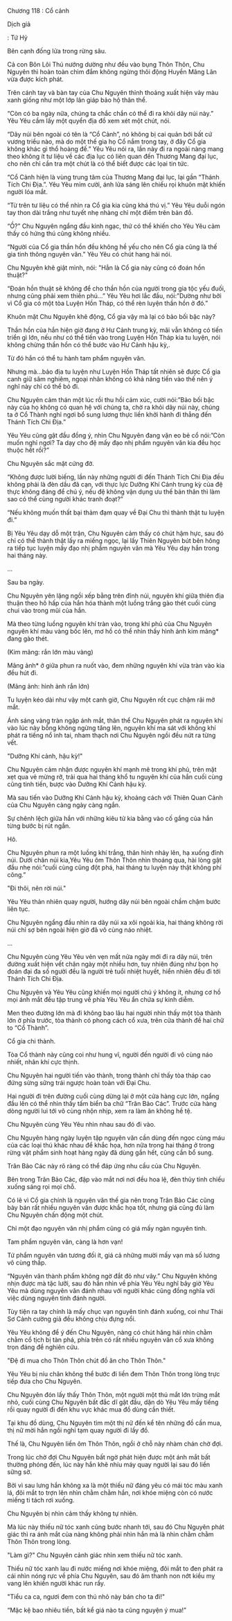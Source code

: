 




Chương 118 : Cổ cảnh


Dịch giả

: Tứ Hỷ

Bên cạnh đống lửa trong rừng sâu.

Cả con Bôn Lôi Thú nướng dường như đều vào bụng Thôn Thôn, Chu Nguyên thì hoàn toàn chìm đắm không ngừng thôi động Huyền Mãng Lân vừa được kích phát.

Trên cánh tay và bàn tay của Chu Nguyên thỉnh thoảng xuất hiện vảy màu xanh giống như một lớp lân giáp bảo hộ thân thể.

“Còn có ba ngày nữa, chúng ta chắc chắn có thể đi ra khỏi dãy núi này.” Yêu Yêu cầm lấy một quyển địa đồ xem xét một chút, nói.

“Dãy núi bên ngoài có tên là “Cổ Cảnh”, nó không bị cai quản bới bất cứ vương triều nào, mà do một thế gia họ Cổ nắm trong tay, ở đây Cổ gia không khác gì thổ hoàng đế.” Yêu Yêu nói ra, lần này đi ra ngoài nàng mang theo không ít tư liệu về các địa lục có liên quan đến Thương Mang đại lục, cho nên chỉ cần tra một chút là có thể biết được các lọai tin tức.

“Cổ Cảnh hiện là vùng trung tâm của Thương Mang đại lục, lại gần “Thánh Tích Chi Địa.”. Yêu Yêu mỉm cười, ánh lửa sáng lên chiếu rọi khuôn mặt khiến người lóa mắt.

“Từ trên tư liệu có thể nhìn ra Cổ gia kia cũng khá thú vị.” Yêu Yêu duỗi ngón tay thon dài trắng như tuyết nhẹ nhàng chỉ một điểm trên bản đồ.

“Ồ?” Chu Nguyên ngẩng đầu kinh ngạc, thứ có thể khiến cho Yêu Yêu cảm thấy có hứng thú cũng không nhiều.

“Người của Cổ gia thần hồn đều không hề yếu cho nên Cổ gia cũng là thế gia tinh thông nguyên văn.” Yêu Yêu có chút hang hái nói.

Chu Nguyên khẽ giật mình, nói: "Hẳn là Cổ gia này cũng có đoán hồn thuật?"

“Đoán hồn thuật sẽ không để cho thần hồn của người trong gia tộc yếu đuối, nhưng cũng phải xem thiên phú…” Yêu Yêu hơi lắc đầu, nói:”Dường như bởi vì Cổ gia có một tòa Luyện Hồn Tháp, có thể rèn luyện thần hồn ở đó.”

Khuôn mặt Chu Nguyên khẽ động, Cổ gia vậy mà lại có bảo bối bậc này?

Thần hồn của hắn hiện giờ đang ở Hư Cảnh trung kỳ, mãi vẫn không có tiến triển gì lớn, nếu như có thể tiến vào trong Luyện Hồn Tháp kia tu luyện, nói không chừng thần hồn có thể bước vào Hư Cảnh hậu kỳ,.

Từ đó hắn có thể tu hành tam phẩm nguyên văn.

Nhưng mà…bảo địa tu luyện như Luyện Hồn Tháp tất nhiên sẽ được Cổ gia canh giữ sâm nghiêm, ngoại nhân không có khả năng tiến vào thế nên ý nghĩ này chỉ có thể bỏ đi.

Chu Nguyên cảm thán một lúc rồi thu hồi cảm xúc, cười nói:”Bảo bối bậc này của họ không có quan hệ với chúng ta, chờ ra khỏi dãy núi này, chúng ta ở Cổ Thành nghỉ ngơi bổ sung lương thực liền khởi hành đi thẳng đến Thánh Tích Chi Địa.”

Yêu Yêu cũng gật đầu đồng ý, nhìn Chu Nguyên đang vặn eo bẻ cổ nói:”Còn muốn nghỉ ngơi? Ta dạy cho đệ mấy đạo nhị phẩm nguyên văn kia đều học thuộc hết rồi?”

Chu Nguyên sắc mặt cứng đờ.

“Không được lười biếng, lần này những người đi đến Thánh Tích Chi Địa đều không phải là đèn dầu đã cạn, với thực lực Dưỡng Khí Cảnh trung kỳ của đệ thực không đáng để chú ý, nếu đệ không vận dụng ưu thế bản thân thì làm sao có thể cùng người khác tranh đoạt?”

“Nếu không muốn thất bại thảm đạm quay về Đại Chu thì thành thật tu luyện đi.”

Bị Yêu Yêu dạy dỗ một trận, Chu Nguyên cảm thấy có chút hậm hực, sau đó chỉ có thể thành thật lấy ra miếng ngọc, lại lấy Thiên Nguyên bút bên hông ra tiếp tục luyện mấy đạo nhị phẩm nguyên văn mà Yêu Yêu dạy hắn trong hai tháng này.

...

Sau ba ngày.

Chu Nguyên yên lặng ngồi xếp bằng trên đỉnh núi, nguyên khí giữa thiên địa thuận theo hô hấp của hắn hóa thành một luồng trắng gào thét cuối cùng chui vào trong mũi của hắn.

Mà theo từng luồng nguyên khí tràn vào, trong khí phủ của Chu Nguyên nguyên khí màu vàng bốc lên, mơ hồ có thể nhìn thấy hình ảnh kim mãng* đang gào thét.

(Kim mãng: rắn lớn màu vàng)

Mãng ảnh* ở giữa phun ra nuốt vào, đem những nguyên khí vừa tràn vào kia đều hút đi.

(Mãng ảnh: hình ảnh rắn lớn)

Tu luyện kéo dài như vậy một canh giờ, Chu Nguyên rốt cục chậm rãi mở mắt.

Ánh sáng vàng tràn ngập ánh mắt, thân thể Chu Nguyên phát ra nguyên khí vào lúc này bỗng không ngừng tăng lên, nguyên khí ma sát với không khí phát ra tiếng nổ inh tai, nham thạch nơi Chu Nguyên ngồi đều nứt ra từng vết.

"Dưỡng Khí cảnh, hậu kỳ!"

Chu Nguyên cảm nhận được nguyên khí mạnh mẽ trong khí phủ, trên mặt xẹt qua vẻ mừng rỡ, trải qua hai tháng khổ tu nguyên khí của hắn cuối cùng cũng tinh tiến, bược vào Dưỡng Khí Cảnh hậu kỳ.

Mà sau tiến vào Dưỡng Khí Cảnh hậu kỳ, khoảng cách với Thiên Quan Cảnh của Chu Nguyên càng ngày càng ngắn.

Sự chênh lệch giữa hắn với những kiêu tử kia bằng vào cố gắng của hắn từng bước bị rút ngắn.

Hô.

Chu Nguyên phun ra một luồng khí trắng, thân hình nhảy lên, hạ xuống đỉnh núi. Dưới chân núi kia,Yêu Yêu ôm Thôn Thôn nhìn thoáng qua, hài lòng gật đầu nhẹ nói:”cuối cùng cũng đột phá, hai tháng tu luyện này thật không phí công.”

"Đi thôi, nên rời núi."

Yêu Yêu thản nhiên quay người, hướng dãy núi bên ngoài chầm chậm bước liên tục.

Chu Nguyên ngẩng đầu nhìn ra dãy núi xa xôi ngoài kia, hai tháng không rời núi chỉ sợ bên ngoài hiện giờ đã vô cùng náo nhiệt.

...

Chu Nguyên cùng Yêu Yêu vẻn vẹn mất nửa ngày mới đi ra dãy núi, trên đường xuất hiện vết chân ngày một nhiều hơn, tuy nhiên đúng như bọn họ đoán đại đa số người đều là người trẻ tuổi nhiệt huyết, hiển nhiên đều đi tới Thánh Tích Chi Địa.

Chu Nguyên và Yêu Yêu cũng khiến mọi người chú ý không ít, nhưng cơ hồ mọi ánh mắt đều tập trung về phía Yêu Yêu ẩn chứa sự kinh diễm.

Men theo đường lớn mà đi không bao lâu hai người nhìn thấy một tòa thành lớn ở phía trước, tòa thành có phong cách cổ xưa, trên cửa thành đề hai chữ to “Cổ Thành”.

Cổ gia chi thành.

Tòa Cổ thành này cũng coi như hung vĩ, người đến người đi vô cùng náo nhiết, nhân khí cực thịnh.

Chu Nguyên hai người tiến vào thành, trong thành chỉ thấy tòa tháp cao đứng sừng sững trái ngược hoàn toàn với Đại Chu.

Hai người đi trên đường cuối cùng dừng lại ở một cửa hàng cực lớn, ngẩng đầu lên có thể nhìn thấy tấm biển ba chữ “Trân Bảo Các”. Trước cửa hàng dòng người lui tới vô cùng nhộn nhịp, xem ra làm ăn không hề tệ.

Chu Nguyên cùng Yêu Yêu nhìn nhau sau đó đi vào.

Chu Nguyên hàng ngày luyện tập nguyên văn cần dùng đến ngọc cùng máu của các loại thú khác nhau để khắc họa, hơn nữa trong hai tháng ở trong rừng vật phẩm sinh hoạt hàng ngày đã dùng gần hết, cũng cần bổ sung.

Trân Bảo Các này rõ ràng có thể đáp ứng nhu cầu của Chu Nguyên.

Bên trong Trân Bảo Các, đập vào mắt nơi nơi đều hoa lệ, đèn thủy tinh chiếu xuống sáng rọi mọi chỗ.

Có lẽ vì Cổ gia chính là nguyên văn thế gia nên trong Trân Bảo Các cũng bày bán rất nhiều nguyên văn được khắc họa tốt, nhưng giá cũng đủ làm Chu Nguyên chấn động một chút.

Chỉ một đạo nguyên văn nhị phẩm cũng có giá mấy ngàn nguyên tinh.

Tam phẩm nguyên văn, càng là hơn vạn!

Tứ phẩm nguyên văn tương đối ít, giá cả những mười mấy vạn mà số lương vô cùng thấp.

“Nguyên văn thành phẩm không ngờ đắt đỏ như vây.” Chu Nguyên không nhịn được mà tặc lưỡi, sau đó hắn nhìn về phía Yêu Yêu nghĩ bây giờ Yêu Yêu mà dùng nguyên văn đánh nhau với người khác cũng đồng nghĩa với việc dùng nguyên tinh đánh người.

Tùy tiện ra tay chính là mấy chục vạn nguyên tinh đánh xuống, coi như Thái Sơ Cảnh cường giả đều không chịu đựng nổi.

Yêu Yêu không để ý đến Chu Nguyên, nàng có chút hăng hái nhìn chằm chằm cổ tịch bị tàn phá, phía trên có rất nhiều nguyên văn cổ xưa không trọn đáng để nghiên cứu.

"Đệ đi mua cho Thôn Thôn chút đồ ăn cho Thôn Thôn."

Yêu Yêu bị níu chân không thể bước đi liền đem Thôn Thôn trong lòng trực tiếp đưa cho Chu Nguyên.

Chu Nguyên đón lấy thấy Thôn Thôn, một người một thú mắt lớn trừng mắt nhỏ, cuối cùng Chu Nguyên bất đắc dĩ gật đầu, dặn dò Yêu Yêu mấy tiếng rồi quay người đi đến khu vực khác mua đồ dùng cần thiết.

Tại khu đồ dùng, Chu Nguyên tìm một thị nữ đến kể tên những đồ cần mua, thị nữ mời hắn ngồi nghỉ tạm quay người đi lấy đồ.

Thế là, Chu Nguyên liền ôm Thôn Thôn, ngồi ở chỗ này nhàm chán chờ đợi.

Trong lúc chờ đợi Chu Nguyên bất ngờ phát hiện được một ánh mắt bất thường phóng đến, lúc này hắn khẽ nhíu máy quay người lại sau đó liền sững sờ.

Bởi vì sau lưng hắn không xa là một thiếu nữ đáng yêu có mái tóc màu xanh lá, đôi mắt to trợn lên nhìn chằm chằm hắn, nơi khóe miệng còn có nước miếng ti tách rơi xuống.

Chu Nguyên bị nhìn cảm thấy không tự nhiên.

Mà lúc này thiếu nữ tóc xanh cũng bước nhanh tới, sau đó Chu Nguyên phát giác thì ra ánh mắt của nàng không phải nhìn hắn mà là nhìn chằm chằm Thôn Thôn trong lòng.

"Làm gì?" Chu Nguyên cảnh giác nhìn xem thiếu nữ tóc xanh.

Thiếu nữ tóc xanh lau đi nước miếng nơi khóe miệng, đôi mắt to đen phát ra cái nhìn nóng rực về phía Chu Nguyên, sau đó âm thanh non nớt kiều mỵ vang lên khiến người khác run rẩy.

"Tiểu ca ca, ngươi đem con thú nhỏ này bán cho ta đi!"

“Mặc kệ bao nhiêu tiền, bất kể giá nào ta cũng nguyện ý mua!”




